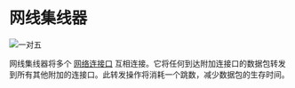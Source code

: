 # 网线集线器
![一对五](block:oc2r:network_hub)

网线集线器将多个 [网络连接口](network_connector.md) 互相连接。它将任何到达附加连接口的数据包转发到所有其他附加的连接口。此转发操作将消耗一个跳数，减少数据包的生存时间。
